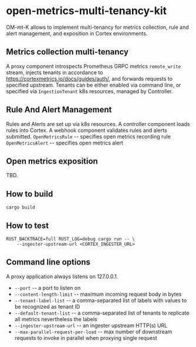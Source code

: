 open-metrics-multi-tenancy-kit
=================================

OM-mt-K allows to implement multi-tenancy for metrics collection,
rule and alert management, and exposition in Cortex environments.

Metrics collection multi-tenancy
--------------------------------
A proxy component introspects Prometheus GRPC metrics `remote_write` stream,
injects tenants in accordance to https://cortexmetrics.io/docs/guides/auth/,
and forwards requests to specified upstream. Tenants can be either enabled
via command line, or specified via `IngestionTenant` k8s resources, managed by Controller.

Rule And Alert Management
-------------------------
Rules and Alerts are set up via k8s resources.
A controller component loads rules into Cortex.
A webhook component validates rules and alerts submitted.
`OpenMetricsRule` -- specifies open metrics recording rule
`OpenMetricsAlert` -- specifies open metrics alert

Open metrics exposition
-----------------------
TBD.

How to build
-------------

`cargo build`


How to test
-----------

```
RUST_BACKTRACE=full RUST_LOG=debug cargo run -- \
    --ingester-upstream-url <CORTEX_INGESTER_URL>
```

Command line options
--------------------

A proxy application always listens on 127.0.0.1.

- `--port`                          -- a port to listen on
- `--content-length-limit`          -- maximum incoming request body in bytes
- `--tenant-label-list`             -- a comma-separated list of labels with values to be recognized as tenant ID
- `--default-tenant-list`           -- a comma-separated list of tenants to replicate all metrics nevertheless the labels
- `--ingester-upstream-url`         -- an ingester upstream HTTP(s) URL
- `--max-parallel-request-per-load` -- max number of downstream requests to invoke in parallel when proxying single request
